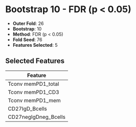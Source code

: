 # Bootstrap 10 - FDR (p < 0.05)

- **Outer Fold**: 26
- **Bootstrap**: 10
- **Method**: FDR (p < 0.05)
- **Fold Seed**: 76
- **Features Selected**: 5

## Selected Features

| Feature |
|---------|
| Tconv memPD1_total |
| Tconv memPD1_CD3 |
| Tconv memPD1_mem |
| CD27IgD_Bcells |
| CD27negIgDneg_Bcells |
